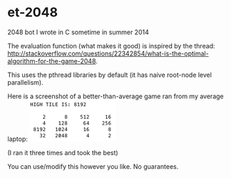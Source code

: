 et-2048
=======

2048 bot I wrote in C sometime in summer 2014

The evaluation function (what makes it good) is inspired by the thread: http://stackoverflow.com/questions/22342854/what-is-the-optimal-algorithm-for-the-game-2048.

This uses the pthread libraries by default (it has naive root-node level parallelism).

Here is a screenshot of a better-than-average game ran from my average laptop: ![example](/screenshot.png)

(I ran it three times and took the best)

You can use/modify this however you like. No guarantees.
